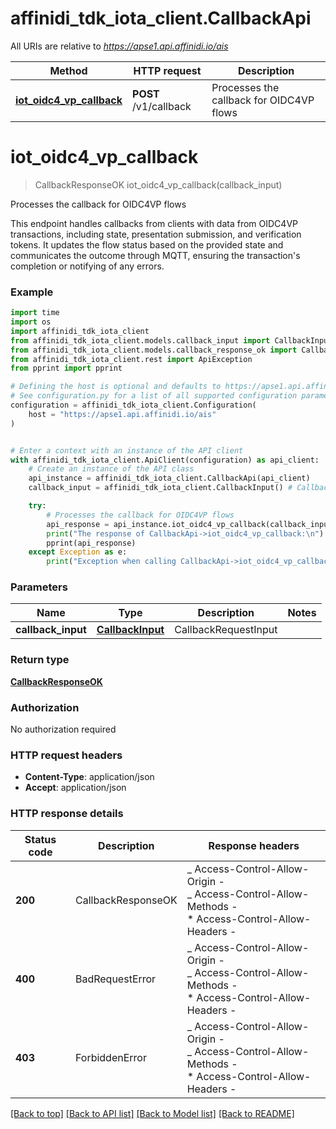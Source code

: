 # affinidi_tdk_iota_client.CallbackApi

All URIs are relative to *https://apse1.api.affinidi.io/ais*

| Method                                                            | HTTP request          | Description                              |
| ----------------------------------------------------------------- | --------------------- | ---------------------------------------- |
| [**iot_oidc4_vp_callback**](CallbackApi.md#iot_oidc4_vp_callback) | **POST** /v1/callback | Processes the callback for OIDC4VP flows |

# **iot_oidc4_vp_callback**

> CallbackResponseOK iot_oidc4_vp_callback(callback_input)

Processes the callback for OIDC4VP flows

This endpoint handles callbacks from clients with data from OIDC4VP transactions, including state, presentation submission, and verification tokens. It updates the flow status based on the provided state and communicates the outcome through MQTT, ensuring the transaction's completion or notifying of any errors.

### Example

```python
import time
import os
import affinidi_tdk_iota_client
from affinidi_tdk_iota_client.models.callback_input import CallbackInput
from affinidi_tdk_iota_client.models.callback_response_ok import CallbackResponseOK
from affinidi_tdk_iota_client.rest import ApiException
from pprint import pprint

# Defining the host is optional and defaults to https://apse1.api.affinidi.io/ais
# See configuration.py for a list of all supported configuration parameters.
configuration = affinidi_tdk_iota_client.Configuration(
    host = "https://apse1.api.affinidi.io/ais"
)


# Enter a context with an instance of the API client
with affinidi_tdk_iota_client.ApiClient(configuration) as api_client:
    # Create an instance of the API class
    api_instance = affinidi_tdk_iota_client.CallbackApi(api_client)
    callback_input = affinidi_tdk_iota_client.CallbackInput() # CallbackInput | CallbackRequestInput

    try:
        # Processes the callback for OIDC4VP flows
        api_response = api_instance.iot_oidc4_vp_callback(callback_input)
        print("The response of CallbackApi->iot_oidc4_vp_callback:\n")
        pprint(api_response)
    except Exception as e:
        print("Exception when calling CallbackApi->iot_oidc4_vp_callback: %s\n" % e)
```

### Parameters

| Name               | Type                                  | Description          | Notes |
| ------------------ | ------------------------------------- | -------------------- | ----- |
| **callback_input** | [**CallbackInput**](CallbackInput.md) | CallbackRequestInput |

### Return type

[**CallbackResponseOK**](CallbackResponseOK.md)

### Authorization

No authorization required

### HTTP request headers

- **Content-Type**: application/json
- **Accept**: application/json

### HTTP response details

| Status code | Description        | Response headers                                                                                                  |
| ----------- | ------------------ | ----------------------------------------------------------------------------------------------------------------- |
| **200**     | CallbackResponseOK | _ Access-Control-Allow-Origin - <br> _ Access-Control-Allow-Methods - <br> \* Access-Control-Allow-Headers - <br> |
| **400**     | BadRequestError    | _ Access-Control-Allow-Origin - <br> _ Access-Control-Allow-Methods - <br> \* Access-Control-Allow-Headers - <br> |
| **403**     | ForbiddenError     | _ Access-Control-Allow-Origin - <br> _ Access-Control-Allow-Methods - <br> \* Access-Control-Allow-Headers - <br> |

[[Back to top]](#) [[Back to API list]](../README.md#documentation-for-api-endpoints) [[Back to Model list]](../README.md#documentation-for-models) [[Back to README]](../README.md)
